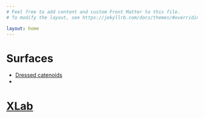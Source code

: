 ```yaml
---
# Feel free to add content and custom Front Matter to this file.
# To modify the layout, see https://jekyllrb.com/docs/themes/#overriding-theme-defaults

layout: home
---
```


<!-- This comment makes a whitespace on the page -->

# Surfaces

- [Dressed catenoids][dressed-catenoids]
-

# [XLab][xlab]

[costa]: /surfaces/costa.html
[dressed-catenoids]: /dressed-catenoids
[xlab]: /xlab
